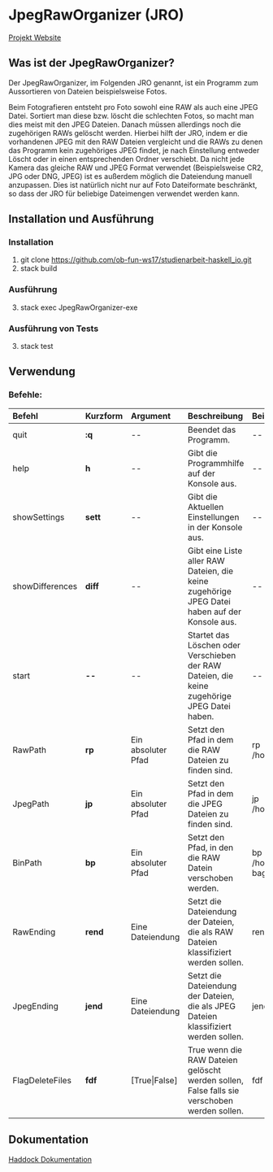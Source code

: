 # JpegRawOrganizer (JRO)
[Projekt Website](https://ob-fun-ws17.github.io/studienarbeit-haskell_io/)

## Was ist der JpegRawOrganizer?
Der JpegRawOrganizer, im Folgenden JRO genannt, ist ein Programm zum Aussortieren von Dateien beispielsweise Fotos. 

Beim Fotografieren entsteht pro Foto sowohl eine RAW als auch eine JPEG Datei. Sortiert man diese bzw. löscht die schlechten Fotos, so macht man dies meist mit den JPEG Dateien. Danach müssen allerdings noch die zugehörigen RAWs gelöscht werden. Hierbei hilft der JRO, indem er die vorhandenen JPEG mit den RAW Dateien vergleicht und die RAWs zu denen das Programm kein zugehöriges JPEG findet, je nach Einstellung entweder Löscht oder in einen entsprechenden Ordner verschiebt. Da nicht jede Kamera das gleiche RAW und JPEG Format verwendet (Beispielsweise CR2, JPG oder DNG, JPEG) ist es außerdem möglich die Dateiendung manuell anzupassen. Dies ist natürlich nicht nur auf Foto Dateiformate beschränkt, so dass der JRO für beliebige Dateimengen verwendet werden kann.

## Installation und Ausführung
### Installation 
 1. git clone https://github.com/ob-fun-ws17/studienarbeit-haskell_io.git
 2. stack build
### Ausführung
 3. stack exec JpegRawOrganizer-exe <br>
### Ausführung von Tests
 3. stack test
 
## Verwendung 
### Befehle:


|Befehl|Kurzform|Argument|Beschreibung|Beispiel|
|:------|:------|:-----------|:-----|:-----|
|quit |**:q**|--|Beendet das Programm.|--|
|help |**h**|--|Gibt die Programmhilfe auf der Konsole aus.|--|
|showSettings |**sett**|--|Gibt die Aktuellen Einstellungen in der Konsole aus.|--|
|showDifferences |**diff**|--|Gibt eine Liste aller RAW Dateien, die keine zugehörige JPEG Datei haben auf der Konsole aus.|--|
|start |**--**|--|Startet das Löschen oder Verschieben der RAW Dateien, die keine zugehörige JPEG Datei haben.|--|
|RawPath |**rp**|Ein absoluter Pfad|Setzt den Pfad in dem die RAW Dateien zu finden sind.|rp /home/img/raws|
|JpegPath |**jp**|Ein absoluter Pfad|Setzt den Pfad in dem die JPEG Dateien zu finden sind.|jp /home/img/jpegs/|
|BinPath |**bp**|Ein absoluter Pfad|Setzt den Pfad, in den die RAW Datein verschoben werden.|bp /home/img/trash bag|
|RawEnding |**rend**|Eine Dateiendung|Setzt die Dateiendung der Dateien, die als RAW Dateien klassifiziert werden sollen.|rend .CR2|
|JpegEnding |**jend**|Eine Dateiendung|Setzt die Dateiendung der Dateien, die als JPEG Dateien klassifiziert werden sollen.|jend jpg|
|FlagDeleteFiles |**fdf**|[True\|False]|True wenn die RAW Dateien gelöscht werden sollen, False falls sie verschoben werden sollen.|fdf False|


  
    
    


## Dokumentation
[Haddock Dokumentation](https://ob-fun-ws17.github.io/studienarbeit-haskell_io/haddock/index.html)
